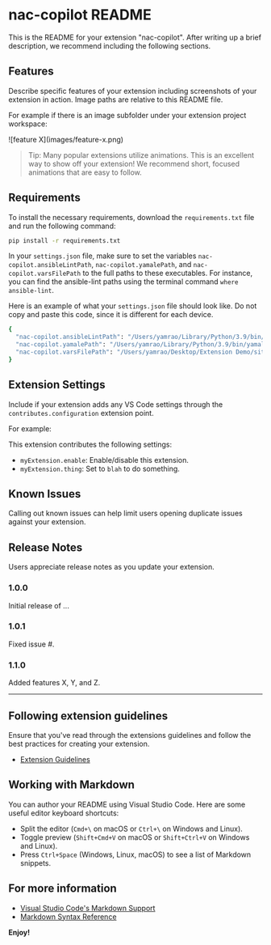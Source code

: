 # nac-copilot README

This is the README for your extension "nac-copilot". After writing up a brief description, we recommend including the following sections.

## Features

Describe specific features of your extension including screenshots of your extension in action. Image paths are relative to this README file.

For example if there is an image subfolder under your extension project workspace:

\!\[feature X\]\(images/feature-x.png\)

> Tip: Many popular extensions utilize animations. This is an excellent way to show off your extension! We recommend short, focused animations that are easy to follow.

## Requirements

To install the necessary requirements, download the `requirements.txt` file and run the following command:
```bash
pip install -r requirements.txt
```

In your `settings.json` file, make sure to set the variables `nac-copilot.ansibleLintPath`, `nac-copilot.yamalePath`, and `nac-copilot.varsFilePath` to the full paths to these executables. For instance, you can find the ansible-lint paths using the terminal command `where ansible-lint`.

Here is an example of what your `settings.json` file should look like. Do not copy and paste this code, since it is different for each device.

```bash
{
  "nac-copilot.ansibleLintPath": "/Users/yamrao/Library/Python/3.9/bin/ansible-lint",
  "nac-copilot.yamalePath": "/Users/yamrao/Library/Python/3.9/bin/yamale",
  "nac-copilot.varsFilePath": "/Users/yamrao/Desktop/Extension Demo/site_hierarchy/vars/site_hierarchy_design_vars.yml"
}
```

## Extension Settings

Include if your extension adds any VS Code settings through the `contributes.configuration` extension point.

For example:

This extension contributes the following settings:

* `myExtension.enable`: Enable/disable this extension.
* `myExtension.thing`: Set to `blah` to do something.

## Known Issues

Calling out known issues can help limit users opening duplicate issues against your extension.

## Release Notes

Users appreciate release notes as you update your extension.

### 1.0.0

Initial release of ...

### 1.0.1

Fixed issue #.

### 1.1.0

Added features X, Y, and Z.

---

## Following extension guidelines

Ensure that you've read through the extensions guidelines and follow the best practices for creating your extension.

* [Extension Guidelines](https://code.visualstudio.com/api/references/extension-guidelines)

## Working with Markdown

You can author your README using Visual Studio Code. Here are some useful editor keyboard shortcuts:

* Split the editor (`Cmd+\` on macOS or `Ctrl+\` on Windows and Linux).
* Toggle preview (`Shift+Cmd+V` on macOS or `Shift+Ctrl+V` on Windows and Linux).
* Press `Ctrl+Space` (Windows, Linux, macOS) to see a list of Markdown snippets.

## For more information

* [Visual Studio Code's Markdown Support](http://code.visualstudio.com/docs/languages/markdown)
* [Markdown Syntax Reference](https://help.github.com/articles/markdown-basics/)

**Enjoy!**
